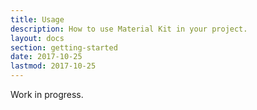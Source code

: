```yaml
---
title: Usage
description: How to use Material Kit in your project.
layout: docs
section: getting-started
date: 2017-10-25
lastmod: 2017-10-25
---
```


Work in progress.
